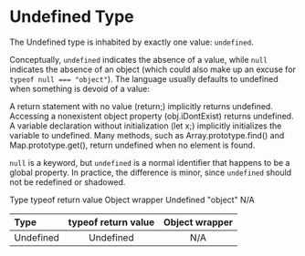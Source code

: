 # Undefined Type

The Undefined type is inhabited by exactly one value: `undefined`.

Conceptually, `undefined` indicates the absence of a value, while `null` indicates the absence of an object (which could also make up an excuse for `typeof null === "object"`). The language usually defaults to undefined when something is devoid of a value:

A return statement with no value (return;) implicitly returns undefined.
Accessing a nonexistent object property (obj.iDontExist) returns undefined.
A variable declaration without initialization (let x;) implicitly initializes the variable to undefined.
Many methods, such as Array.prototype.find() and Map.prototype.get(), return undefined when no element is found.

`null` is a keyword, but `undefined` is a normal identifier that happens to be a global property. In practice, the difference is minor, since `undefined` should not be redefined or shadowed.

Type		typeof return value	Object wrapper
Undefined	"object"			N/A

| Type              | typeof return value | Object wrapper |
| :---------------- | :-----------------: | :------------: |
| Undefined         |  Undefined   		  | N/A 		   |